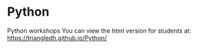 # Python
Python workshops
You can view the html version for students at: https://triangledh.github.io/Python/
